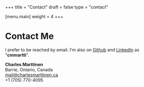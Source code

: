 +++
title = "Contact"
draft = false
type = "contact"

[menu.main]
weight = 4
+++

# Contact Me

I prefer to be reached by email. I’m also on [Github](https://github.com/cmmartti) and [LinkedIn](https://www.linkedin.com/in/cmmartti/) as "**cmmartti**".

**Charles Marttinen**  
Barrie, Ontario, Canada  
mail@charlesmarttinen.ca  
+1 (705) 770-4095
